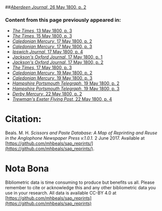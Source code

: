 ##[*Aberdeen Journal*, 26 May 1800, p. 2](https://mhbeals.github.io/sap_html/Aberdeen-Journal/Aberdeen-Journal-26-May-1800-p-2)

### Content from this page previously appeared in:
+ [*The Times*, 13 May 1800, p. 3](https://mhbeals.github.io/sap_html/The-Times/The-Times-13-May-1800-p-3)
+ [*The Times*, 15 May 1800, p. 3](https://mhbeals.github.io/sap_html/The-Times/The-Times-15-May-1800-p-3)
+ [*Caledonian Mercury*, 17 May 1800, p. 2](https://mhbeals.github.io/sap_html/Caledonian-Mercury/Caledonian-Mercury-17-May-1800-p-2)
+ [*Caledonian Mercury*, 17 May 1800, p. 3](https://mhbeals.github.io/sap_html/Caledonian-Mercury/Caledonian-Mercury-17-May-1800-p-3)
+ [*Ipswich Journal*, 17 May 1800, p. 4](https://mhbeals.github.io/sap_html/Ipswich-Journal/Ipswich-Journal-17-May-1800-p-4)
+ [*Jackson's Oxford Journal*, 17 May 1800, p. 1](https://mhbeals.github.io/sap_html/Jackson's-Oxford-Journal/Jackson's-Oxford-Journal-17-May-1800-p-1)
+ [*Jackson's Oxford Journal*, 17 May 1800, p. 2](https://mhbeals.github.io/sap_html/Jackson's-Oxford-Journal/Jackson's-Oxford-Journal-17-May-1800-p-2)
+ [*The Times*, 17 May 1800, p. 3](https://mhbeals.github.io/sap_html/The-Times/The-Times-17-May-1800-p-3)
+ [*Caledonian Mercury*, 19 May 1800, p. 2](https://mhbeals.github.io/sap_html/Caledonian-Mercury/Caledonian-Mercury-19-May-1800-p-2)
+ [*Caledonian Mercury*, 19 May 1800, p. 3](https://mhbeals.github.io/sap_html/Caledonian-Mercury/Caledonian-Mercury-19-May-1800-p-3)
+ [*Hampshire Portsmouth Telegraph*, 19 May 1800, p. 2](https://mhbeals.github.io/sap_html/Hampshire-Portsmouth-Telegraph/Hampshire-Portsmouth-Telegraph-19-May-1800-p-2)
+ [*Hampshire Portsmouth Telegraph*, 19 May 1800, p. 3](https://mhbeals.github.io/sap_html/Hampshire-Portsmouth-Telegraph/Hampshire-Portsmouth-Telegraph-19-May-1800-p-3)
+ [*Derby Mercury*, 22 May 1800, p. 2](https://mhbeals.github.io/sap_html/Derby-Mercury/Derby-Mercury-22-May-1800-p-2)
+ [*Trewman's Exeter Flying Post*, 22 May 1800, p. 4](https://mhbeals.github.io/sap_html/Trewman's-Exeter-Flying-Post/Trewman's-Exeter-Flying-Post-22-May-1800-p-4)
                    
# Citation: 

Beals. M. H. *Scissors and Paste Database: A Map of Reprinting and Reuse in the Anglophone Newspaper Press v.1.0.1.* 2 June 2017. Available at [https://github.com/mhbeals/sap_reprints/](https://github.com/mhbeals/sap_reprints/). 
                    
# Nota Bona

Bibliometric data is time consuming to produce but benefits us all. Please remember to cite or acknowledge this and any other bibliometric data you use in your research. All data is available CC-BY 4.0 at [https://github.com/mhbeals/sap_reprints](https://github.com/mhbeals/sap_reprints)